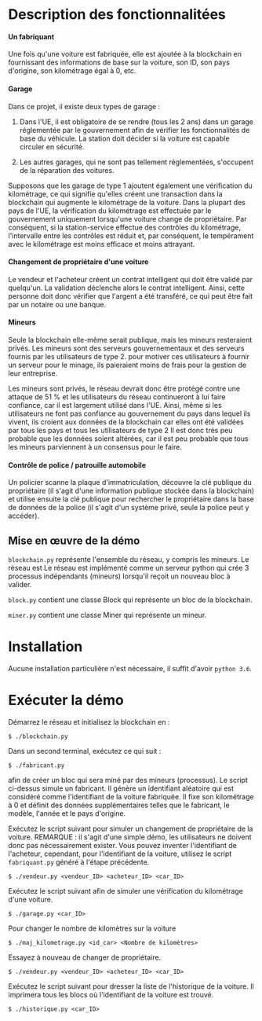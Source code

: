 # Description des fonctionnalitées
#### Un fabriquant
Une fois qu'une voiture est fabriquée, elle est ajoutée à la blockchain en fournissant des informations de base sur la voiture, son ID, son pays d'origine, son kilométrage égal à 0, etc.

#### Garage
Dans ce projet, il existe deux types de garage :
1. Dans l'UE, il est obligatoire de se rendre (tous les 2 ans) dans un garage réglementée par le gouvernement afin de vérifier les fonctionnalités de base du véhicule.
   La station doit décider si la voiture est capable circuler en sécurité.

2. Les autres garages, qui ne sont pas tellement réglementées, s'occupent de la réparation des voitures.

Supposons que les garage de type 1 ajoutent également une vérification du kilométrage,
ce qui signifie qu'elles créent une transaction dans la blockchain qui augmente le kilométrage de la voiture. Dans la plupart des pays de l'UE, la vérification du kilométrage est effectuée par le gouvernement uniquement lorsqu'une voiture change de propriétaire.
Par conséquent, si la station-service effectue des contrôles du kilométrage, l'intervalle entre les contrôles est réduit et, par conséquent, le tempérament avec le kilométrage est moins efficace et moins attrayant.

#### Changement de propriétaire d'une voiture
Le vendeur et l'acheteur créent un contrat intelligent qui doit être validé par quelqu'un.
La validation déclenche alors le contrat intelligent. Ainsi, cette personne doit donc vérifier que l'argent a été transféré, ce qui peut être fait par un notaire ou une banque.

#### Mineurs
Seule la blockchain elle-même serait publique, mais les mineurs resteraient privés.
Les mineurs sont des serveurs gouvernementaux et des serveurs fournis par les utilisateurs de type 2.
pour motiver ces utilisateurs à fournir un serveur pour le minage, ils paieraient moins de frais pour la gestion de leur entreprise.

Les mineurs sont privés, le réseau devrait donc être protégé contre une attaque de 51 % et les utilisateurs du réseau continueront à lui faire confiance, car il est largement utilisé dans l'UE. 
Ainsi, même si les utilisateurs ne font pas confiance au gouvernement du pays dans lequel ils vivent, ils croient aux données de la blockchain car elles ont été validées par tous les pays et tous les utilisateurs de type 2
Il est donc très peu probable que les données soient altérées, car il est peu probable que tous les mineurs parviennent à un consensus pour le faire.

#### Contrôle de police / patrouille automobile
Un policier scanne la plaque d'immatriculation, découvre la clé publique du propriétaire (il s'agit d'une information publique stockée dans la blockchain) et utilise ensuite la clé publique pour rechercher le propriétaire dans la base de données de la police (il s'agit d'un système privé, seule la police peut y accéder).

## Mise en œuvre de la démo

`blockchain.py` représente l'ensemble du réseau, y compris les mineurs. Le réseau est
Le réseau est implémenté comme un serveur python qui crée 3 processus indépendants (mineurs)
lorsqu'il reçoit un nouveau bloc à valider.

`block.py` contient une classe Block qui représente un bloc de la blockchain.

`miner.py` contient une classe Miner qui représente un mineur.


# Installation
Aucune installation particulière n'est nécessaire, il suffit d'avoir `python 3.6`.

# Exécuter la démo
Démarrez le réseau et initialisez la blockchain en :
```
$ ./blockchain.py
```
Dans un second terminal, exécutez ce qui suit :
```
$ ./fabricant.py
```
afin de créer un bloc qui sera miné par des mineurs (processus). Le script ci-dessus simule un fabricant. Il génère un identifiant aléatoire qui est considéré comme l'identifiant de la voiture fabriquée. Il fixe son kilométrage à 0 et définit des données supplémentaires telles que le fabricant, le modèle, l'année et le pays d'origine.

Exécutez le script suivant pour simuler un changement de propriétaire de la voiture.
REMARQUE : il s'agit d'une simple démo, les utilisateurs ne doivent donc pas nécessairement exister.
Vous pouvez inventer l'identifiant de l'acheteur, cependant, pour l'identifiant de la voiture, utilisez le script `fabriquant.py` généré à l'étape précédente.
```
$ ./vendeur.py <vendeur_ID> <acheteur_ID> <car_ID>
```

Exécutez le script suivant afin de simuler une vérification du kilométrage d'une voiture.
```
$ ./garage.py <car_ID>
```

Pour changer le nombre de kilomètres sur la voiture
```
$ ./maj_kilometrage.py <id_car> <Nombre de kilomètres>
```

Essayez à nouveau de changer de propriétaire.
```
$ ./vendeur.py <vendeur_ID> <acheteur_ID> <car_ID>
```

Exécutez le script suivant pour dresser la liste de l'historique de la voiture. Il imprimera tous les blocs où l'identifiant de la voiture est trouvé.
```
$ ./historique.py <car_ID>
```